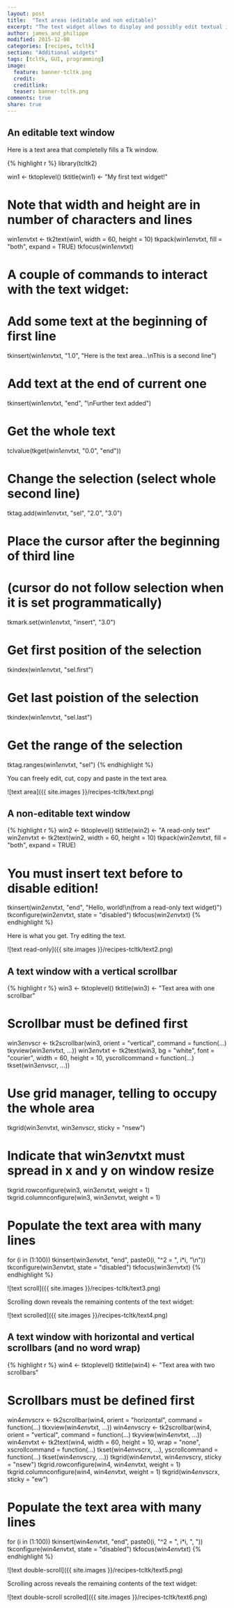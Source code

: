 ```yaml
---
layout: post
title:  "Text areas (editable and non editable)"
excerpt: "The text widget allows to display and possibly edit textual information."
author: james_and_philippe
modified: 2015-12-00
categories: [recipes, tcltk]
section: "Additional widgets"
tags: [tcltk, GUI, programming]
image:
  feature: banner-tcltk.png
  credit: 
  creditlink: 
  teaser: banner-tcltk.png
comments: true
share: true
---
```


## An editable text window

Here is a text area that completelly fills a Tk window.


{% highlight r %}
library(tcltk2)

win1  <- tktoplevel()
tktitle(win1) <- "My first text widget!"
# Note that width and height are in number of characters and lines
win1$env$txt <- tk2text(win1, width = 60, height = 10)
tkpack(win1$env$txt, fill = "both", expand = TRUE)
tkfocus(win1$env$txt)

# A couple of commands to interact with the text widget:
# Add some text at the beginning of first line
tkinsert(win1$env$txt,
  "1.0", "Here is the text area...\nThis is a second line")
# Add text at the end of current one
tkinsert(win1$env$txt, "end", "\nFurther text added")
# Get the whole text
tclvalue(tkget(win1$env$txt, "0.0", "end"))
# Change the selection (select whole second line)
tktag.add(win1$env$txt, "sel", "2.0", "3.0")
# Place the cursor after the beginning of third line
# (cursor do not follow selection when it is set programmatically)
tkmark.set(win1$env$txt, "insert", "3.0")
# Get first position of the selection
tkindex(win1$env$txt, "sel.first")
# Get last poistion of the selection
tkindex(win1$env$txt, "sel.last")
# Get the range of the selection
tktag.ranges(win1$env$txt, "sel")
{% endhighlight %}

You can freely edit, cut, copy and paste in the text area.

![text area]({{ site.images }}/recipes-tcltk/text.png)


## A non-editable text window


{% highlight r %}
win2  <- tktoplevel()
tktitle(win2) <- "A read-only text"
win2$env$txt <- tk2text(win2, width = 60, height = 10)
tkpack(win2$env$txt, fill = "both", expand = TRUE)
# You must insert text before to disable edition!
tkinsert(win2$env$txt, "end", "Hello, world!\n(from a read-only text widget)")
tkconfigure(win2$env$txt, state = "disabled")
tkfocus(win2$env$txt)
{% endhighlight %}

Here is what you get. Try editing the text.

![text read-only]({{ site.images }}/recipes-tcltk/text2.png)


## A text window with a vertical scrollbar


{% highlight r %}
win3  <- tktoplevel()
tktitle(win3) <- "Text area with one scrollbar"
# Scrollbar must be defined first
win3$env$scr <- tk2scrollbar(win3, orient = "vertical",
  command = function(...) tkyview(win3$env$txt, ...))
win3$env$txt <- tk2text(win3, bg = "white",
  font = "courier", width = 60, height = 10,
  yscrollcommand = function(...) tkset(win3$env$scr, ...))
# Use grid manager, telling to occupy the whole area
tkgrid(win3$env$txt, win3$env$scr, sticky = "nsew")
# Indicate that win3$env$txt must spread in x and y on window resize
tkgrid.rowconfigure(win3, win3$env$txt, weight = 1)
tkgrid.columnconfigure(win3, win3$env$txt, weight = 1)
# Populate the text area with many lines
for (i in (1:100))
  tkinsert(win3$env$txt, "end", paste0(i, "^2 = ", i*i, "\n"))
tkconfigure(win3$env$txt, state = "disabled")
tkfocus(win3$env$txt)
{% endhighlight %}

![text scroll]({{ site.images }}/recipes-tcltk/text3.png)

Scrolling down reveals the remaining contents of the text widget: 

![text scrolled]({{ site.images }}/recipes-tcltk/text4.png)


## A text window with horizontal and vertical scrollbars (and no word wrap)


{% highlight r %}
win4  <- tktoplevel()
tktitle(win4) <- "Text area with two scrollbars"
# Scrollbars must be defined first
win4$env$scrx <- tk2scrollbar(win4, orient = "horizontal",
  command = function(...) tkxview(win4$env$txt, ...))
win4$env$scry <- tk2scrollbar(win4, orient = "vertical",
  command = function(...) tkyview(win4$env$txt, ...))
win4$env$txt <- tk2text(win4, width = 60, height = 10, wrap = "none",
  xscrollcommand = function(...) tkset(win4$env$scrx, ...),
  yscrollcommand = function(...) tkset(win4$env$scry, ...))
tkgrid(win4$env$txt, win4$env$scry, sticky = "nsew")
tkgrid.rowconfigure(win4, win4$env$txt, weight = 1)
tkgrid.columnconfigure(win4, win4$env$txt, weight = 1)
tkgrid(win4$env$scrx, sticky = "ew")
# Populate the text area with many lines
for (i in (1:100))
  tkinsert(win4$env$txt, "end", paste0(i, "^2 = ", i*i, ", "))
tkconfigure(win4$env$txt, state = "disabled")
tkfocus(win4$env$txt)
{% endhighlight %}

![text double-scroll]({{ site.images }}/recipes-tcltk/text5.png)

Scrolling across reveals the remaining contents of the text widget: 

![text double-scroll scrolled]({{ site.images }}/recipes-tcltk/text6.png)

